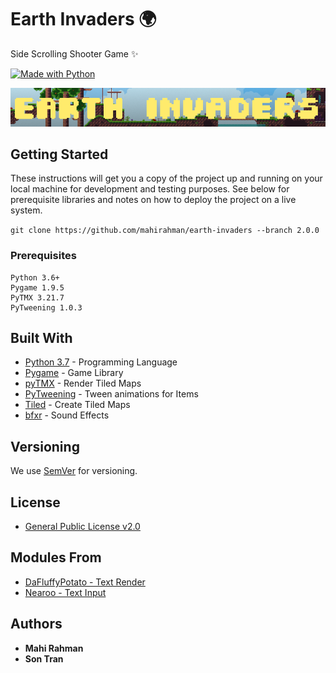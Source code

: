 # Earth Invaders 🌍

Side Scrolling Shooter Game ✨

[![Made with Python](http://ForTheBadge.com/images/badges/made-with-python.svg)](https://www.python.org/)

![Image](assets/images/git_banner.png)


## Getting Started

These instructions will get you a copy of the project up and running on your local machine for development and testing purposes. See below for prerequisite libraries and notes on how to deploy the project on a live system.

`git clone https://github.com/mahirahman/earth-invaders --branch 2.0.0`

### Prerequisites

```
Python 3.6+
Pygame 1.9.5
PyTMX 3.21.7
PyTweening 1.0.3
```

## Built With

* [Python 3.7](https://www.python.org) - Programming Language
* [Pygame](https://www.pygame.org) - Game Library
* [pyTMX](https://pytmx.readthedocs.io/en/latest) - Render Tiled Maps
* [PyTweening](https://pypi.org/project/PyTweening) - Tween animations for Items
* [Tiled](https://www.mapeditor.org) - Create Tiled Maps
* [bfxr](https://www.bfxr.net) - Sound Effects

## Versioning

We use [SemVer](http://semver.org/) for versioning.

## License

* [General Public License v2.0](https://github.com/mahirahman/Earth-Invaders/blob/master/LICENSE)

## Modules From

* [DaFluffyPotato - Text Render](https://github.com/DaFluffyPotato)
* [Nearoo - Text Input](https://github.com/Nearoo/pygame-text-input)


## Authors

* **Mahi Rahman**
* **Son Tran**
